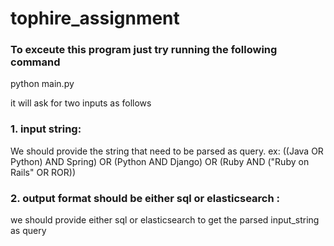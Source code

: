 # tophire_assignment

### To exceute this program just try running the following command

python main.py

it will ask for two inputs as follows
### 1. input string: 
We should provide the string that need to be parsed as query. ex: ((Java OR Python) AND Spring) OR (Python AND Django) OR (Ruby AND ("Ruby on Rails" OR ROR))

### 2. output format should be either sql or elasticsearch :
we should provide either sql or elasticsearch to get the parsed input_string as query
